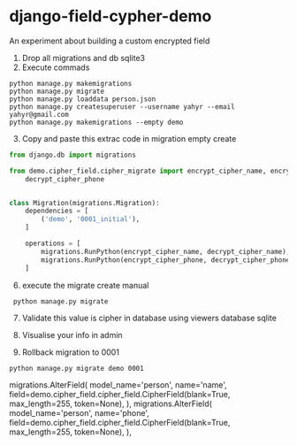 # django-field-cypher-demo

An experiment about building a custom encrypted field

1. Drop all migrations and db sqlite3
2. Execute commads

 ``` shell
 python manage.py makemigrations
 python manage.py migrate
 python manage.py loaddata person.json
 python manage.py createsuperuser --username yahyr --email yahyr@gmail.com
 python manage.py makemigrations --empty demo
 ```

3. Copy and paste this extrac code in migration empty create

```python
from django.db import migrations

from demo.cipher_field.cipher_migrate import encrypt_cipher_name, encrypt_cipher_phone, decrypt_cipher_name,
    decrypt_cipher_phone


class Migration(migrations.Migration):
    dependencies = [
        ('demo', '0001_initial'),
    ]

    operations = [
        migrations.RunPython(encrypt_cipher_name, decrypt_cipher_name),
        migrations.RunPython(encrypt_cipher_phone, decrypt_cipher_phone),
    ]
```

6. execute the migrate create manual

```shell
 python manage.py migrate
```

7. Validate this value is cipher in database using viewers database sqlite
8. Visualise your info in admin

9. Rollback migration to 0001
 ```shell
 python manage.py migrate demo 0001
```




 migrations.AlterField(
            model_name='person',
            name='name',
            field=demo.cipher_field.cipher_field.CipherField(blank=True, max_length=255, token=None),
        ),
migrations.AlterField(
    model_name='person',
    name='phone',
    field=demo.cipher_field.cipher_field.CipherField(blank=True, max_length=255, token=None),
),